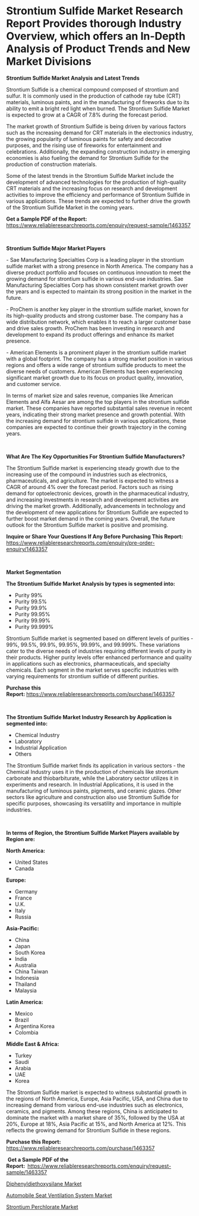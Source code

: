 <p><h1>Strontium Sulfide Market Research Report Provides thorough Industry Overview, which offers an In-Depth Analysis of Product Trends and New Market Divisions</h1></p><p><strong>Strontium Sulfide Market Analysis and Latest Trends</strong></p>
<p><p>Strontium Sulfide is a chemical compound composed of strontium and sulfur. It is commonly used in the production of cathode ray tube (CRT) materials, luminous paints, and in the manufacturing of fireworks due to its ability to emit a bright red light when burned. The Strontium Sulfide Market is expected to grow at a CAGR of 7.8% during the forecast period.</p><p>The market growth of Strontium Sulfide is being driven by various factors such as the increasing demand for CRT materials in the electronics industry, the growing popularity of luminous paints for safety and decorative purposes, and the rising use of fireworks for entertainment and celebrations. Additionally, the expanding construction industry in emerging economies is also fueling the demand for Strontium Sulfide for the production of construction materials.</p><p>Some of the latest trends in the Strontium Sulfide Market include the development of advanced technologies for the production of high-quality CRT materials and the increasing focus on research and development activities to improve the efficiency and performance of Strontium Sulfide in various applications. These trends are expected to further drive the growth of the Strontium Sulfide Market in the coming years.</p></p>
<p><strong>Get a Sample PDF of the Report:&nbsp;</strong> <a href="https://www.reliableresearchreports.com/enquiry/request-sample/1463357">https://www.reliableresearchreports.com/enquiry/request-sample/1463357</a></p>
<p>&nbsp;</p>
<p><strong>Strontium Sulfide Major Market Players</strong></p>
<p><p>- Sae Manufacturing Specialties Corp is a leading player in the strontium sulfide market with a strong presence in North America. The company has a diverse product portfolio and focuses on continuous innovation to meet the growing demand for strontium sulfide in various end-use industries. Sae Manufacturing Specialties Corp has shown consistent market growth over the years and is expected to maintain its strong position in the market in the future.</p><p>- ProChem is another key player in the strontium sulfide market, known for its high-quality products and strong customer base. The company has a wide distribution network, which enables it to reach a larger customer base and drive sales growth. ProChem has been investing in research and development to expand its product offerings and enhance its market presence.</p><p>- American Elements is a prominent player in the strontium sulfide market with a global footprint. The company has a strong market position in various regions and offers a wide range of strontium sulfide products to meet the diverse needs of customers. American Elements has been experiencing significant market growth due to its focus on product quality, innovation, and customer service.</p><p>In terms of market size and sales revenue, companies like American Elements and Alfa Aesar are among the top players in the strontium sulfide market. These companies have reported substantial sales revenue in recent years, indicating their strong market presence and growth potential. With the increasing demand for strontium sulfide in various applications, these companies are expected to continue their growth trajectory in the coming years.</p></p>
<p>&nbsp;</p>
<p><strong>What Are The Key Opportunities For Strontium Sulfide Manufacturers?</strong></p>
<p><p>The Strontium Sulfide market is experiencing steady growth due to the increasing use of the compound in industries such as electronics, pharmaceuticals, and agriculture. The market is expected to witness a CAGR of around 4% over the forecast period. Factors such as rising demand for optoelectronic devices, growth in the pharmaceutical industry, and increasing investments in research and development activities are driving the market growth. Additionally, advancements in technology and the development of new applications for Strontium Sulfide are expected to further boost market demand in the coming years. Overall, the future outlook for the Strontium Sulfide market is positive and promising.</p></p>
<p><strong>Inquire or Share Your Questions If Any Before Purchasing This Report:</strong> <a href="https://www.reliableresearchreports.com/enquiry/pre-order-enquiry/1463357">https://www.reliableresearchreports.com/enquiry/pre-order-enquiry/1463357</a></p>
<p>&nbsp;</p>
<p><strong>Market Segmentation</strong></p>
<p><strong>The Strontium Sulfide Market Analysis by types is segmented into:</strong></p>
<p><ul><li>Purity 99%</li><li>Purity 99.5%</li><li>Purity 99.9%</li><li>Purity 99.95%</li><li>Purity 99.99%</li><li>Purity 99.999%</li></ul></p>
<p><p>Strontium Sulfide market is segmented based on different levels of purities - 99%, 99.5%, 99.9%, 99.95%, 99.99%, and 99.999%. These variations cater to the diverse needs of industries requiring different levels of purity in their products. Higher purity levels offer enhanced performance and quality in applications such as electronics, pharmaceuticals, and specialty chemicals. Each segment in the market serves specific industries with varying requirements for strontium sulfide of different purities.</p></p>
<p><strong>Purchase this Report:&nbsp;</strong><a href="https://www.reliableresearchreports.com/purchase/1463357">https://www.reliableresearchreports.com/purchase/1463357</a></p>
<p>&nbsp;</p>
<p><strong>The Strontium Sulfide Market Industry Research by Application is segmented into:</strong></p>
<p><ul><li>Chemical Industry</li><li>Laboratory</li><li>Industrial Application</li><li>Others</li></ul></p>
<p><p>The Strontium Sulfide market finds its application in various sectors - the Chemical Industry uses it in the production of chemicals like strontium carbonate and thiobarbiturate, while the Laboratory sector utilizes it in experiments and research. In Industrial Applications, it is used in the manufacturing of luminous paints, pigments, and ceramic glazes. Other sectors like agriculture and construction also use Strontium Sulfide for specific purposes, showcasing its versatility and importance in multiple industries.</p></p>
<p>&nbsp;</p>
<p><strong>In terms of Region, the Strontium Sulfide Market Players available by Region are:</strong></p>
<p>
    <p> <strong> North America: </strong>
        <ul>
            <li>United States</li>
            <li>Canada</li>
        </ul>
        </p> 
    <p> <strong> Europe: </strong>
        <ul>
            <li>Germany</li>
            <li>France</li>
            <li>U.K.</li>
            <li>Italy</li>
            <li>Russia</li>
        </ul>
        </p> 
    <p> <strong> Asia-Pacific: </strong>
        <ul>
            <li>China</li>
            <li>Japan</li>
            <li>South Korea</li>
            <li>India</li>
            <li>Australia</li>
            <li>China Taiwan</li>
            <li>Indonesia</li>
            <li>Thailand</li>
            <li>Malaysia</li>
        </ul>
        </p> 
    <p> <strong> Latin America: </strong>
        <ul>
            <li>Mexico</li>
            <li>Brazil</li>
            <li>Argentina Korea</li>
            <li>Colombia</li>
        </ul>
        </p> 
    <p> <strong> Middle East & Africa: </strong>
        <ul>
            <li>Turkey</li>
            <li>Saudi</li>
            <li>Arabia</li>
            <li>UAE</li>
            <li>Korea</li>
        </ul>
    </p>
    </p>
<p><p>The Strontium Sulfide market is expected to witness substantial growth in the regions of North America, Europe, Asia Pacific, USA, and China due to increasing demand from various end-use industries such as electronics, ceramics, and pigments. Among these regions, China is anticipated to dominate the market with a market share of 35%, followed by the USA at 20%, Europe at 18%, Asia Pacific at 15%, and North America at 12%. This reflects the growing demand for Strontium Sulfide in these regions.</p></p>
<p><strong>Purchase this Report: </strong><a href="https://www.reliableresearchreports.com/purchase/1463357">https://www.reliableresearchreports.com/purchase/1463357</a></p>
<p>&nbsp;<strong>Get a Sample PDF of the Report:&nbsp;&nbsp;</strong><a href="https://www.reliableresearchreports.com/enquiry/request-sample/1463357">https://www.reliableresearchreports.com/enquiry/request-sample/1463357</a></p>
<p><strong></strong></p>
<p><p><a href="https://view.publitas.com/reportprime-1/diphenyldiethoxysilane-market-share-market-new-trends-analysis-report-by-type-by-application-by-end-use-by-region-and-segment-forecasts-2023-2030/">Diphenyldiethoxysilane Market</a></p><p><a href="https://view.publitas.com/reportprime-1/automobile-seat-ventilation-system-market-size-global-industry-overview-market-segmentation-and-forecast-2023-to-2030/">Automobile Seat Ventilation System Market</a></p><p><a href="https://github.com/danielneavesallisons03mba/Market-Research-Report-List-1/blob/main/strontium-perchlorate-market.md">Strontium Perchlorate Market</a></p></p>